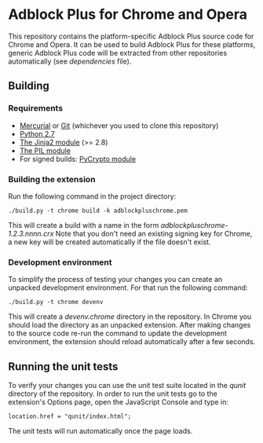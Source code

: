 Adblock Plus for Chrome and Opera
=================================

This repository contains the platform-specific Adblock Plus source code for
Chrome and Opera. It can be used to build Adblock Plus for these platforms,
generic Adblock Plus code will be extracted from other repositories
automatically (see _dependencies_ file).

Building
---------

### Requirements

- [Mercurial](https://www.mercurial-scm.org/) or [Git](https://git-scm.com/) (whichever you used to clone this repository)
- [Python 2.7](https://www.python.org)
- [The Jinja2 module](http://jinja.pocoo.org/docs) (>= 2.8)
- [The PIL module](http://www.pythonware.com/products/pil/)
- For signed builds: [PyCrypto module](https://www.dlitz.net/software/pycrypto/)

### Building the extension

Run the following command in the project directory:

    ./build.py -t chrome build -k adblockpluschrome.pem

This will create a build with a name in the form
_adblockpluschrome-1.2.3.nnnn.crx_
Note that you don't need an existing signing key for Chrome, a new key
will be created automatically if the file doesn't exist.

### Development environment

To simplify the process of testing your changes you can create an unpacked
development environment. For that run the following command:

    ./build.py -t chrome devenv

This will create a _devenv.chrome_ directory in the repository. In Chrome you
should load the directory as an unpacked extension. After making changes to the
source code re-run the command to update the development environment, the
extension should reload automatically after a few seconds.

Running the unit tests
----------------------

To verify your changes you can use the unit test suite located in the _qunit_
directory of the repository. In order to run the unit tests go to the
extension's Options page, open the JavaScript Console and type in:

    location.href = "qunit/index.html";

The unit tests will run automatically once the page loads.
